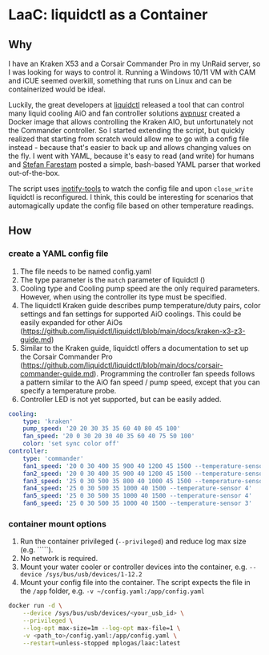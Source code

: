 # LaaC: liquidctl as a Container 

## Why

I have an Kraken X53 and a Corsair Commander Pro in my UnRaid server, so I was looking for ways to control it. Running a Windows 10/11 VM with CAM and iCUE seemed overkill, something that runs on Linux and can be containerized would be ideal.

Luckily, the great developers at [liquidctl](https://github.com/liquidctl/liquidctl) released a tool that can control many liquid cooling AiO and fan controller solutions
[avpnusr](https://github.com/avpnusr/liquidctl-docker) created a Docker image that allows controlling the Kraken AIO, but unfortunately not the Commander controller. So I started extending the script, but quickly realized that starting from scratch would allow me to go with a config file instead - because that's easier to back up and allows changing values on the fly. I went with YAML, because it's easy to read (and write) for humans and [Stefan Farestam](https://stackoverflow.com/a/21189044) posted a simple, bash-based YAML parser that worked out-of-the-box. 

The script uses [inotify-tools](https://github.com/inotify-tools/inotify-tools) to watch the config file and upon ```close_write``` liquidctl is reconfigured. I think, this could be interesting for scenarios that automagically update the config file based on other temperature readings. 

## How

### create a YAML config file

1. The file needs to be named config.yaml
2. The type parameter is the ```match``` parameter of liquidctl ()
3. Cooling type and Cooling pump speed are the only required parameters. However, when using the controller its type must be specified.
4. The liquidctl Kraken guide describes pump temperature/duty pairs, color settings and fan settings for supported AiO coolings. This could be easily expanded for other AiOs (https://github.com/liquidctl/liquidctl/blob/main/docs/kraken-x3-z3-guide.md)
5. Similar to the Kraken guide, liquidctl offers a documentation to set up the Corsair Commander Pro (https://github.com/liquidctl/liquidctl/blob/main/docs/corsair-commander-guide.md). Programming the controller fan speeds follows a pattern similar to the AiO fan speed / pump speed, except that you can specify a temperature probe.
6. Controller LED is not yet supported, but can be easily added.

```yaml
cooling:
    type: 'kraken'
    pump_speed: '20 20 30 35 35 60 40 80 45 100'
    fan_speed: '20 0 30 20 30 40 35 60 40 75 50 100'
    color: 'set sync color off'
controller:
    type: 'commander'
    fan1_speed: '20 0 30 400 35 900 40 1200 45 1500 --temperature-sensor 2'
    fan2_speed: '20 0 30 400 35 900 40 1200 45 1500 --temperature-sensor 2'
    fan3_speed: '25 0 30 500 35 800 40 1000 45 1500 --temperature-sensor 1'
    fan4_speed: '25 0 30 500 35 1000 40 1500 --temperature-sensor 4'
    fan5_speed: '25 0 30 500 35 1000 40 1500 --temperature-sensor 4'
    fan6_speed: '25 0 30 500 35 1000 40 1500 --temperature-sensor 3'
```


### container mount options

1. Run the container privileged (```--privileged```) and reduce log max size (e.g. `````). 
2. No network is required. 
3. Mount your water cooler or controller devices into the container, e.g. ```--device /sys/bus/usb/devices/1-12.2```
4. Mount your config file into the container. The script expects the file in the ```/app``` folder, e.g. ```-v ~/config.yaml:/app/config.yaml```

```sh
docker run -d \
    --device /sys/bus/usb/devices/<your_usb_id> \
    --privileged \
    --log-opt max-size=1m --log-opt max-file=1 \
    -v <path_to>/config.yaml:/app/config.yaml \
    --restart=unless-stopped mplogas/laac:latest
```

